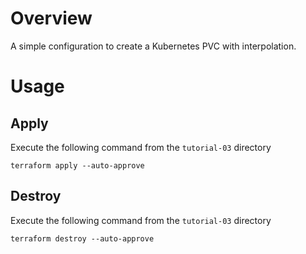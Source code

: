 # Overview

A simple configuration to create a Kubernetes PVC with interpolation.

# Usage

## Apply

Execute the following command from the `tutorial-03` directory
```
terraform apply --auto-approve 
```

## Destroy

Execute the following command from the `tutorial-03` directory
```
terraform destroy --auto-approve 
```
